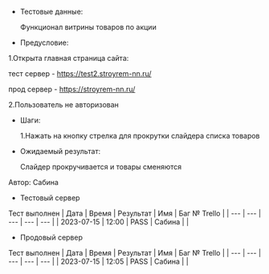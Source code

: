 * Тестовые данные:

   Функционал витрины товаров по акции
 
* Предусловие:

 1.Открыта главная страница сайта:
 
 тест сервер - https://test2.stroyrem-nn.ru/
 
 прод сервер - https://stroyrem-nn.ru/
 
 2.Пользователь не авторизован
 
* Шаги:

  1.Нажать на кнопку стрелка для прокрутки слайдера списка товаров 

* Ожидаемый результат:

   Слайдер прокручивается и товары сменяются
   

Автор: Сабина

* Тестовый сервер 

Тест выполнен
| Дата | Время | Результат | Имя | Баг № Trello |
| --- | --- | --- | --- | --- |
| 2023-07-15 | 12:00 | PASS | Сабина |  | 

* Продовый сервер

Тест выполнен
| Дата | Время | Результат | Имя | Баг № Trello |
| --- | --- | --- | --- | --- |
| 2023-07-15 | 12:05 | PASS | Сабина |  | 
	